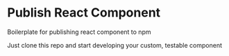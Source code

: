 # Publish React Component

Boilerplate for publishing react component to npm

Just clone this repo and start developing your custom, testable component
